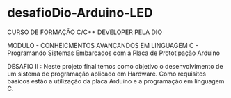 # desafioDio-Arduino-LED

CURSO DE FORMAÇÃO C/C++ DEVELOPER PELA DIO

MODULO - CONHEICMENTOS AVANÇANDOS EM LINGUAGEM C - Programando Sistemas Embarcados com a Placa de Prototipação Arduino

DESAFIO II : Neste projeto final temos como objetivo o desenvolvimento de um sistema de programação aplicado em Hardware. Como requisitos básicos estão a utilização da placa Arduino e a programação em linguagem C.
